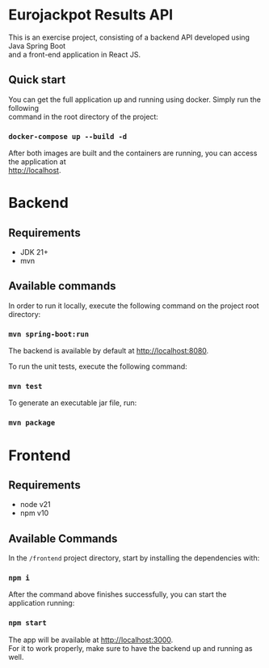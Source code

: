 # Eurojackpot Results API

This is an exercise project, consisting of a backend API developed using Java Spring Boot \
and a front-end application in React JS.

## Quick start

You can get the full application up and running using docker. Simply run the following \
command in the root directory of the project:

### `docker-compose up --build -d`

After both images are built and the containers are running, you can access the application at \
[http://localhost](http://localhost).

# Backend

## Requirements

+ JDK 21+
+ mvn

## Available commands

In order to run it locally, execute the following command on the project root directory:

### `mvn spring-boot:run`

The backend is available by default at [http://localhost:8080](http://localhost:8080).

To run the unit tests, execute the following command:

### `mvn test`

To generate an executable jar file, run:

### `mvn package`

# Frontend

## Requirements

+ node v21
+ npm v10

## Available Commands

In the `/frontend` project directory, start by installing the dependencies with:

### `npm i`

After the command above finishes successfully, you can start the application running:

### `npm start`

The app will be available at [http://localhost:3000](http://localhost:3000).\
For it to work properly, make sure to have the backend up and running as well.

